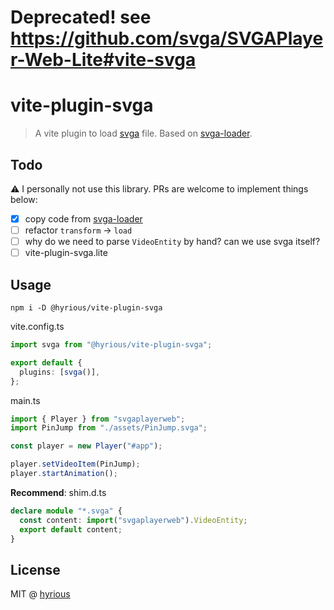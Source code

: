 # Deprecated! see https://github.com/svga/SVGAPlayer-Web-Lite#vite-svga

# vite-plugin-svga 

> A vite plugin to load [svga](https://github.com/svga/SVGAPlayer-Web) file. Based on [svga-loader](https://github.com/Adamwu1992/svga-loader).

## Todo

⚠️ I personally not use this library. PRs are welcome to implement things below:

- [x] copy code from [svga-loader](https://github.com/Adamwu1992/svga-loader)
- [ ] refactor `transform` &rarr; `load`
- [ ] why do we need to parse `VideoEntity` by hand? can we use svga itself?
- [ ] vite-plugin-svga.lite

## Usage

```
npm i -D @hyrious/vite-plugin-svga
```

vite.config.ts

```ts
import svga from "@hyrious/vite-plugin-svga";

export default {
  plugins: [svga()],
};
```

main.ts

```ts
import { Player } from "svgaplayerweb";
import PinJump from "./assets/PinJump.svga";

const player = new Player("#app");

player.setVideoItem(PinJump);
player.startAnimation();
```

**Recommend**: shim.d.ts

```ts
declare module "*.svga" {
  const content: import("svgaplayerweb").VideoEntity;
  export default content;
}
```

## License

MIT @ [hyrious](https://github.com/hyrious)
